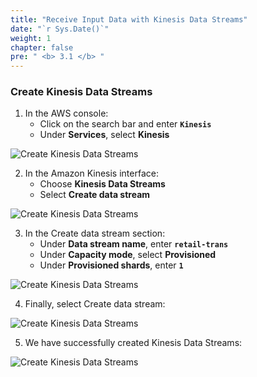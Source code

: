```yaml
---
title: "Receive Input Data with Kinesis Data Streams"
date: "`r Sys.Date()`"
weight: 1
chapter: false
pre: " <b> 3.1 </b> "
---
```


### Create Kinesis Data Streams

1. In the AWS console:
   - Click on the search bar and enter **`Kinesis`**
   - Under **Services**, select **Kinesis**

![Create Kinesis Data Streams](/ws2-bussiness-intelligence-system-aws/images/3.1-CreateKinesisDataStreams/0001-createkinesisdatastreams.png?featherlight=false&width=70pc)

2. In the Amazon Kinesis interface:
   - Choose **Kinesis Data Streams**
   - Select **Create data stream**

![Create Kinesis Data Streams](/ws2-bussiness-intelligence-system-aws/images/3.1-CreateKinesisDataStreams/0002-createkinesisdatastreams.png?featherlight=false&width=70pc)

3. In the Create data stream section:
   - Under **Data stream name**, enter **`retail-trans`**
   - Under **Capacity mode**, select **Provisioned**
   - Under **Provisioned shards**, enter **`1`**

![Create Kinesis Data Streams](/ws2-bussiness-intelligence-system-aws/images/3.1-CreateKinesisDataStreams/0003-createkinesisdatastreams.png?featherlight=false&width=70pc)

4. Finally, select Create data stream:

![Create Kinesis Data Streams](/ws2-bussiness-intelligence-system-aws/images/3.1-CreateKinesisDataStreams/0004-createkinesisdatastreams.png?featherlight=false&width=70pc)

5. We have successfully created Kinesis Data Streams:

![Create Kinesis Data Streams](/ws2-bussiness-intelligence-system-aws/images/3.1-CreateKinesisDataStreams/0005-createkinesisdatastreams.png?featherlight=false&width=70pc)
